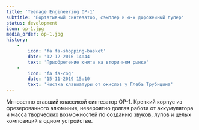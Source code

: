 ```yaml
---
title: 'Teenage Engineering OP-1'
subtitle: 'Портативный синтезатор, сэмплер и 4-х дорожечный лупер'
status: development
icon: op-1.jpg
media_order: op-1.jpg
history:
    -
        icon: 'fa fa-shopping-basket'
        date: '12-12-2016 14:44'
        text: 'Приобретение юнита на вторичном рынке'
    -
        icon: 'fa fa-cog'
        date: '15-11-2019 15:10'
        text: 'Чистка клавиатуры от окислов у Глеба Трубицина'
---
```


Мгновенно ставший классикой синтезатор OP-1. Крепкий корпус из фрезерованного алюминия, невероятно долгая работа от аккумулятора и масса творческих возможностей по созданию звуков, лупов и целых композиций в одном устройстве.
